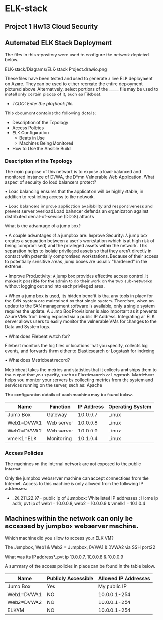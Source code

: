 # ELK-stack
## Project 1 Hw13 Cloud Security


## Automated ELK Stack Deployment

The files in this repository were used to configure the network depicted below.

ELK-stack/Diagrams/ELK-stack Project.drawio.png

These files have been tested and used to generate a live ELK deployment on Azure. They can be used to either recreate the entire deployment pictured above. Alternatively, select portions of the _____ file may be used to install only certain pieces of it, such as Filebeat.

  - _TODO: Enter the playbook file._

This document contains the following details:
- Description of the Topology
- Access Policies
- ELK Configuration
  - Beats in Use
  - Machines Being Monitored
- How to Use the Ansible Build


### Description of the Topology

The main purpose of this network is to expose a load-balanced and monitored instance of DVWA, the D*mn Vulnerable Web Application.
What aspect of security do load balancers protect?

•	Load balancing ensures that the application will be highly stable, in addition to restricting access to the network.

•	Load balancers improve application availability and responsiveness and prevent server overload.Load balancer defends an organization against distributed denial-of-service (DDoS) attacks

What is the advantage of a jump box?

•	A couple advantages of a jumpbox are: Improve Security: A jump box creates a separation between a user's workstation (which is at high risk of being compromised) and the privileged assets within the network. This separation helps to isolate privileged assets so that they aren't directly in contact with potentially compromised workstations. Because of their access to potentially sensitive areas, jump boxes are usually "hardened" in the extreme.

•	Improve Productivity: A jump box provides effective access control. It makes it possible for the admin to do their work on the two sub-networks without logging out and into each privileged area.

•	When a jump box is used, its hidden benefit is that any tools in place for the SAN system are maintained on that single system. Therefore, when an update to the SAN management software is available, only a single system requires the update. A Jump Box Provisioner is also important as it prevents Azure VMs from being exposed via a public IP Address.
Integrating an ELK server allows users to easily monitor the vulnerable VMs for changes to the Data and System logs.

•	What does Filebeat watch for?

Filebeat monitors the log files or locations that you specify, collects log events, and forwards them either to Elasticsearch or Logstash for indexing

•	What does Metricbeat record?

Metricbeat takes the metrics and statistics that it collects and ships them to the output that you specify, such as Elasticsearch or Logstash. Metricbeat helps you monitor your servers by collecting metrics from the system and services running on the server, such as: Apache



The configuration details of each machine may be found below.


| Name     	 | Function 	| IP Address | Operating System |
|----------	 |----------	|------------|------------------|
| Jump Box 	 | Gateway  	| 10.0.0.7   | Linux            |
| Web1=DVWA1     | Web server   | 10.0.0.8   | Linux            |
| Web2=DVWA2     | Web server   | 10.0.0.9   | Linux            |
| vmelk1=ELK     | Monitoring   | 10.1.0.4   | Linux            |


### Access Policies

The machines on the internal network are not exposed to the public Internet. 

Only the jumpbox webserver machine can accept connections from the Internet. Access to this machine is only allowed from the following IP addresses:
- _20.211.22.97= public ip of Jumpbox: Whitelisted IP addresses : Home ip addr, pvt ip of web1 = 10.0.0.8, web2 = 10.0.0.9 & vmelk1 = 10.1.0.4


Machines within the network can only be accessed by jumpbox webserver machine.
- 
Which machine did you allow to access your ELK VM?

The Jumpbox, Web1 & Web2 = Jumpbox, DVWA1 & DVWA2 via SSH port22

What was its IP address?_pvt ip 10.0.0.7, 10.0.0.8 & 10.0.0.9

A summary of the access policies in place can be found in the table below.

| Name     	| Publicly Accessible | Allowed IP Addresses |
|----------	|---------------------|----------------------|
| Jump Box 	| 	Yes           | My public IP         |
| Web1=DVWA1    |     	NO            | 10.0.0.1-254         |
| Web2=DVWA2    |       NO            | 10.0.0.1-254         |
| ELKVM		|  	NO	      | 10.0.0.1-254	     |
